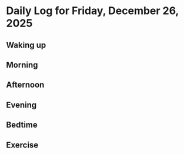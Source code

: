# Daily Log for Friday, December 26, 2025

## Waking up

## Morning

## Afternoon

## Evening

## Bedtime

## Exercise

